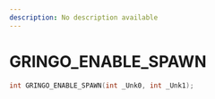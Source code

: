 ```yaml
---
description: No description available 
---
```


# GRINGO_ENABLE_SPAWN

```cpp
int GRINGO_ENABLE_SPAWN(int _Unk0, int _Unk1);
```